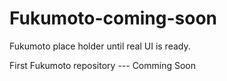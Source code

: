 # Fukumoto-coming-soon
Fukumoto place holder until real UI is ready.

First Fukumoto repository --- Comming Soon
